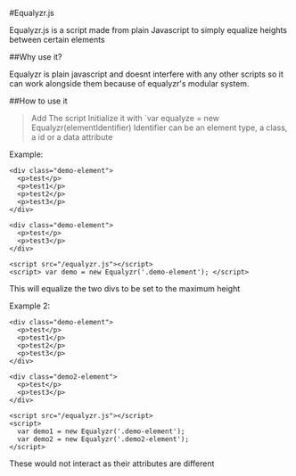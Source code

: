 #Equalyzr.js

Equalyzr.js is a script made from plain Javascript to simply equalize heights between certain elements

##Why use it?

Equalyzr is plain javascript and doesnt interfere with any other scripts so it can work alongside them because of equalyzr's modular system.

##How to use it

>Add The script
>Initialize it with `var equalyze = new Equalyzr(elementIdentifier)
>Identifier can be an element type, a class, a id or a data attribute

Example:

```
<div class="demo-element">
  <p>test</p>
  <p>test1</p>
  <p>test2</p>
  <p>test3</p>
</div>

<div class="demo-element">
  <p>test</p>
  <p>test3</p>
</div>

<script src="/equalyzr.js"></script>
<script> var demo = new Equalyzr('.demo-element'); </script>
```
This will equalize the two divs to be set to the maximum height


Example 2:

```
<div class="demo-element">
  <p>test</p>
  <p>test1</p>
  <p>test2</p>
  <p>test3</p>
</div>

<div class="demo2-element">
  <p>test</p>
  <p>test3</p>
</div>

<script src="/equalyzr.js"></script>
<script>
  var demo1 = new Equalyzr('.demo-element');
  var demo2 = new Equalyzr('.demo2-element');
</script>
```

These would not interact as their attributes are different
